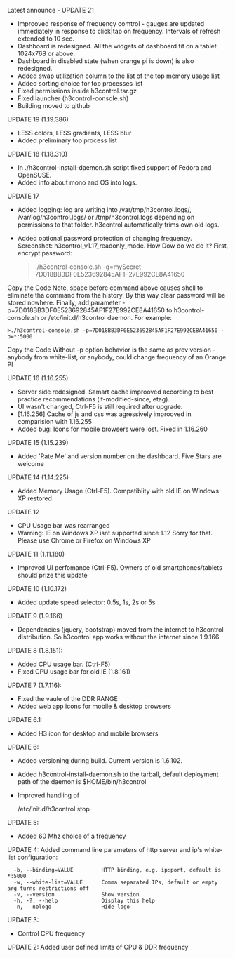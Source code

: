 
Latest announce - UPDATE 21
- Improoved response of frequency comtrol - gauges are updated immediately in response to click|tap on frequency. Intervals of refresh extended to 10 sec.
- Dashboard is redesigned. All the widgets of dashboard fit on a tablet 1024x768 or above.
- Dashboard in disabled state (when orange pi is down) is also redesigned.
- Added swap utilization column to the list of the top memory usage list
- Added sorting choice for top processes list
- Fixed permissions inside h3control.tar.gz
- Fixed launcher (h3control-console.sh)
- Building moved to github

UPDATE 19 (1.19.386)
- LESS colors, LESS gradients, LESS blur
- Added preliminary top process list

UPDATE 18 (1.18.310)
- In ./h3control-install-daemon.sh script fixed support of Fedora and OpenSUSE.
- Added info about mono and OS into logs.

UPDATE 17
- Added logging: log are writing into /var/tmp/h3control.logs/, /var/log/h3control.logs/ or /tmp/h3control.logs depending on permissions to that folder. h3control automatically trims own old logs.
- Added optional password protection of changing frequency. Screenshot: h3control_v1.17_readonly_mode.  How Dow do we do it? First, encrypt password:

    > ./h3control-console.sh -g=mySecret
    7D018BB3DF0E523692845AF1F27E992CE8A41650

Copy the Code
Note, space before command above causes shell to eliminate tha command from the history. By this way clear password will be stored nowhere. Finally, add parameter -p=7D018BB3DF0E523692845AF1F27E992CE8A41650 to h3control-console.sh or /etc/init.d/h3control daemon. For example:

    >./h3control-console.sh -p=7D018BB3DF0E523692845AF1F27E992CE8A41650 -b=*:5000

Copy the Code
Without -p option behavior is the same as prev version - anybody from white-list, or anybody, could change frequency of an Orange PI


UPDATE 16 (1.16.255)
- Server side redesigned. Samart cache improoved according to best practice recommendations (if-modified-since, etag).
- UI wasn't changed, Ctrl-F5 is still required after upgrade.
- [1.16.256] Cache of js and css was agressively improoved in comparision with 1.16.255
- Added bug: Icons for mobile browsers were lost. Fixed in 1.16.260

UPDATE 15 (1.15.239)
- Added 'Rate Me' and version number on the dashboard. Five Stars are welcome

UPDATE 14 (1.14.225)
- Added Memory Usage (Ctrl-F5). Compatiblity with old IE on Windows XP restored.

UPDATE 12
- CPU Usage bar was rearranged
- Warning: IE on Windows XP isnt supported since 1.12 Sorry for that. Please use Chrome or Firefox on Windows XP

UPDATE 11 (1.11.180)
- Improved UI perfomance (Ctrl-F5). Owners of old smartphones/tablets should prize this update

UPDATE 10 (1.10.172)
- Added update speed selector: 0.5s, 1s, 2s or 5s

UPDATE 9 (1.9.166)
- Dependencies (jquery, bootstrap) moved from the internet to h3control distribution. So h3control app works without the internet since 1.9.166

UPDATE 8 (1.8.151):
- Added CPU usage bar. (Ctrl-F5)
- Fixed CPU usage bar for old IE (1.8.161)

UPDATE 7 (1.7.116):
- Fixed the vaule of the DDR RANGE
- Added web app icons for mobile & desktop browsers

UPDATE 6.1:
- Added H3 icon for desktop and mobile browsers

UPDATE 6:
- Added versioning during build. Current version is 1.6.102.  
- Added h3control-install-daemon.sh to the tarball, default deployment path of the daemon is $HOME/bin/h3control
- Improved handling of

    /etc/init.d/h3control stop


UPDATE 5:
- Added 60 Mhz choice of a frequency

UPDATE 4: Added command line parameters of http server and ip's white-list configuration:

      -b, --binding=VALUE         HTTP binding, e.g. ip:port, default is *:5000
      -w, --white-list=VALUE      Comma separated IPs, default or empty arg turns restrictions off
      -v, --version               Show version
      -h, -?, --help              Display this help
      -n, --nologo                Hide logo


UPDATE 3:
- Control CPU frequency

UPDATE 2: Added user defined limits of CPU & DDR frequency

